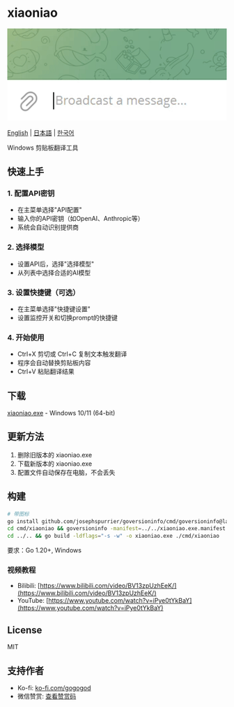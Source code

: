 # xiaoniao

![Demo](assets/demo.gif)

[English](README_EN.md) | [日本語](README_JP.md) | [한국어](README_KR.md)

Windows 剪贴板翻译工具

## 快速上手

### 1. 配置API密钥
- 在主菜单选择"API配置"
- 输入你的API密钥（如OpenAI、Anthropic等）
- 系统会自动识别提供商

### 2. 选择模型
- 设置API后，选择"选择模型"
- 从列表中选择合适的AI模型

### 3. 设置快捷键（可选）
- 在主菜单选择"快捷键设置"
- 设置监控开关和切换prompt的快捷键

### 4. 开始使用
- Ctrl+X 剪切或 Ctrl+C 复制文本触发翻译
- 程序会自动替换剪贴板内容
- Ctrl+V 粘贴翻译结果

## 下载

[xiaoniao.exe](https://github.com/kaminoguo/xiaoniao/releases/latest) - Windows 10/11 (64-bit)

## 更新方法

1. 删除旧版本的 xiaoniao.exe
2. 下载新版本的 xiaoniao.exe
3. 配置文件自动保存在电脑，不会丢失

## 构建

```bash
# 带图标
go install github.com/josephspurrier/goversioninfo/cmd/goversioninfo@latest
cd cmd/xiaoniao && goversioninfo -manifest=../../xiaoniao.exe.manifest -icon=../../assets/icon.ico ../../versioninfo.json
cd ../.. && go build -ldflags="-s -w" -o xiaoniao.exe ./cmd/xiaoniao
```

要求：Go 1.20+, Windows

### 视频教程

- Bilibili: [https://www.bilibili.com/video/BV13zpUzhEeK/](https://www.bilibili.com/video/BV13zpUzhEeK/)
- YouTube: [https://www.youtube.com/watch?v=iPye0tYkBaY](https://www.youtube.com/watch?v=iPye0tYkBaY)

## License

MIT

## 支持作者

- Ko-fi: [ko-fi.com/gogogod](https://ko-fi.com/gogogod)
- 微信赞赏: [查看赞赏码](assets/wechat-pay.jpg)